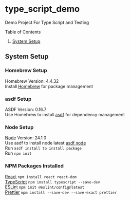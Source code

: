 # type_script_demo
Demo Project For Type Script and Testing

Table of Contents
1. [System Setup](#sytem-setup)

## System Setup
### Homebrew Setup
Homebrew Version: 4.4.32  
Install [Homebrew](https://brew.sh/) for package management
### asdf Setup
ASDF Version: 0.16.7  
Use Homebrew to install [asdf](https://asdf-vm.com/guide/getting-started.html#_1-install-dependencies) for dependency management
### Node Setup
[Node](https://nodejs.org/en/learn/getting-started/an-introduction-to-the-npm-package-manager) Version: 24.1.0  
Use asdf to install node latest [asdf node](https://github.com/asdf-vm/asdf-nodejs/)  
Run `asdf install to install package`  
Run `npm init`  
### NPM Packages Installed
[React](https://react.dev/learn/installation) `npm install react react-dom`  
[TypeScript](https://www.typescriptlang.org/) `npm install typescript --save-dev`  
[ESLint](https://eslint.org/docs/latest/use/getting-started) `npm init @eslint/config@latest`  
[Prettier](https://prettier.io/docs/install) `npm install --save-dev --save-exact prettier`  
